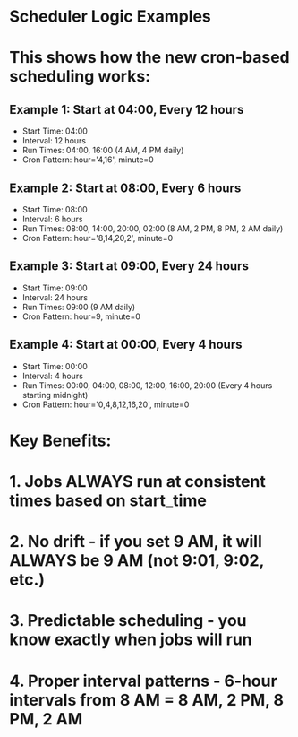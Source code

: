 # Scheduler Logic Examples
# 
# This shows how the new cron-based scheduling works:

## Example 1: Start at 04:00, Every 12 hours
- Start Time: 04:00  
- Interval: 12 hours
- Run Times: 04:00, 16:00 (4 AM, 4 PM daily)
- Cron Pattern: hour='4,16', minute=0

## Example 2: Start at 08:00, Every 6 hours  
- Start Time: 08:00
- Interval: 6 hours
- Run Times: 08:00, 14:00, 20:00, 02:00 (8 AM, 2 PM, 8 PM, 2 AM daily)
- Cron Pattern: hour='8,14,20,2', minute=0

## Example 3: Start at 09:00, Every 24 hours
- Start Time: 09:00
- Interval: 24 hours  
- Run Times: 09:00 (9 AM daily)
- Cron Pattern: hour=9, minute=0

## Example 4: Start at 00:00, Every 4 hours
- Start Time: 00:00
- Interval: 4 hours
- Run Times: 00:00, 04:00, 08:00, 12:00, 16:00, 20:00 (Every 4 hours starting midnight)
- Cron Pattern: hour='0,4,8,12,16,20', minute=0

# Key Benefits:
# 1. Jobs ALWAYS run at consistent times based on start_time
# 2. No drift - if you set 9 AM, it will ALWAYS be 9 AM (not 9:01, 9:02, etc.)
# 3. Predictable scheduling - you know exactly when jobs will run
# 4. Proper interval patterns - 6-hour intervals from 8 AM = 8 AM, 2 PM, 8 PM, 2 AM

